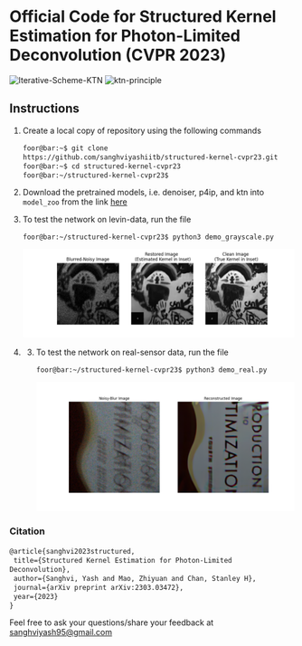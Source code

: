 # Official Code for Structured Kernel Estimation for Photon-Limited Deconvolution  (CVPR 2023)

![Iterative-Scheme-KTN](https://user-images.githubusercontent.com/20774419/226128164-0a98b51b-cfbc-42a9-b32d-8db3ccdedf5c.png)
![ktn-principle](https://user-images.githubusercontent.com/20774419/226128271-2546d404-0ae9-4e35-916d-5009064c5a0a.png)


## Instructions
1. Create a local copy of repository using the following commands
      ```console
      foor@bar:~$ git clone https://github.com/sanghviyashiitb/structured-kernel-cvpr23.git
      foor@bar:~$ cd structured-kernel-cvpr23
      foor@bar:~/structured-kernel-cvpr23$       
      ```
      
2. Download the pretrained models, i.e. denoiser, p4ip, and ktn  into ```model_zoo``` from the link [here](https://drive.google.com/drive/folders/1pzvzZ4Hzt8i6JvuAIaZDjGCjC3i0YX4p?usp=share_link)
      
3. To test the network on levin-data, run the file 
      ```console
      foor@bar:~/structured-kernel-cvpr23$ python3 demo_grayscale.py  
      ```
      ![demo_real](results/demo_grayscale_output.png)
4. 3. To test the network on real-sensor data, run the file 
      ```console
      foor@bar:~/structured-kernel-cvpr23$ python3 demo_real.py  
      ```
      ![demo_real](results/demo_real_output.png)
      
      

 ### Citation
 
 ```
@article{sanghvi2023structured,
  title={Structured Kernel Estimation for Photon-Limited Deconvolution},
  author={Sanghvi, Yash and Mao, Zhiyuan and Chan, Stanley H},
  journal={arXiv preprint arXiv:2303.03472},
  year={2023}
}
 ```

Feel free to ask your questions/share your feedback at sanghviyash95@gmail.com
